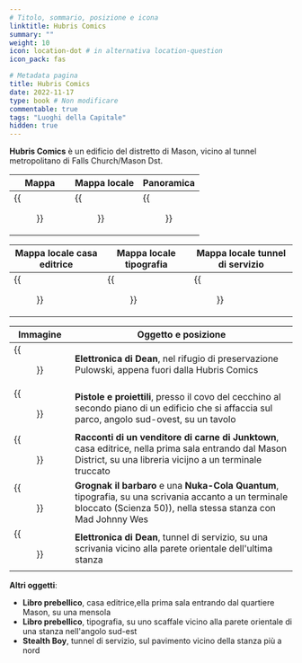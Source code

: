 ```yaml
---
# Titolo, sommario, posizione e icona
linktitle: Hubris Comics
summary: ""
weight: 10
icon: location-dot # in alternativa location-question
icon_pack: fas

# Metadata pagina
title: Hubris Comics
date: 2022-11-17
type: book # Non modificare
commentable: true
tags: "Luoghi della Capitale"
hidden: true
---
```


<div class="fo3">

**Hubris Comics** è un edificio del distretto di Mason, vicino al tunnel metropolitano di Falls Church/Mason Dst.

| Mappa                       | Mappa locale                         | Panoramica              |
| --------------------------- | ------------------------------------ | ----------------------- |
| {{<figure src="fo3/Hubris_Comics_loc.webp">}} | {{<figure src="fo3/Hubris_Comics_exterior_map.webp">}} | {{<figure src="fo3/Hubris_Comics.webp">}} |

| Mappa locale casa editrice      | Mappa locale tipografia       | Mappa locale tunnel di servizio      |
| ------------------------------- | ----------------------------- | ------------------------------------ |
| {{<figure src="fo3/HC_Publishing_loc_map.webp">}} | {{<figure src="fo3/HC_Printing_loc_map.webp">}} | {{<figure src="fo3/HC_utility_tunnels_loc_map.webp">}} |

| Immagine                                        | Oggetto e posizione                                                                                                                                                    |
| ----------------------------------------------- | ---------------------------------------------------------------------------------------------------------------------------------------------------------------------- |
| {{<figure src="fo3/Deans_Electronics_Hubris_Comics_PPS.webp">}}   | **Elettronica di Dean**, nel rifugio di preservazione Pulowski, appena fuori dalla Hubris Comics                                                                       |
| {{<figure src="fo3/Guns_and_Bullets_Mason_District_South.webp">}} | **Pistole e proiettili**, presso il covo del cecchino al secondo piano di un edificio che si affaccia sul parco, angolo sud-ovest, su un tavolo                        |
| {{<figure src="fo3/Tales_of_a_JJV_Hubris_Comics.webp">}}          | **Racconti di un venditore di carne di Junktown**, casa editrice, nella prima sala entrando dal Mason District, su una libreria vicijno a un terminale truccato        |
| {{<figure src="fo3/Grognak_the_Barbarian_Hubris_Comics.webp">}}   | **Grognak il barbaro** e una **Nuka-Cola Quantum**, tipografia, su una scrivania accanto a un terminale bloccato (Scienza 50)), nella stessa stanza con Mad Johnny Wes |
| {{<figure src="fo3/Deans_Electronics_Hubris_Comics.webp">}}       | **Elettronica di Dean**, tunnel  di servizio, su una scrivania vicino alla parete orientale dell'ultima stanza                                                         |

**Altri oggetti**:
- **Libro prebellico**, casa editrice,ella prima sala entrando dal quartiere Mason, su una mensola
- **Libro prebellico**, tipografia, su uno scaffale  vicino alla parete orientale di una stanza nell'angolo sud-est
- **Stealth Boy**, tunnel di servizio, sul pavimento vicino della stanza più a nord


</div>